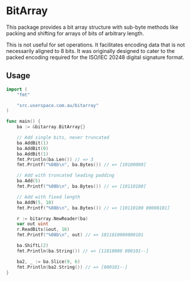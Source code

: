 # BitArray

This package provides a bit array structure with sub-byte methods like packing
and shifting for arrays of bits of arbitrary length.

This is not useful for set operations. It facilitates encoding data that is not
necessarily aligned to 8 bits. It was originally designed to cater to the
packed encoding required for the ISO/IEC 20248 digital signature format.

## Usage

```go
import (
	"fmt"

	"src.userspace.com.au/bitarray"
)

func main() {
	ba := &bitarray.BitArray{}

	// Add single bits, never truncated
	ba.AddBit(1)
	ba.AddBit(0)
	ba.AddBit(1)
	fmt.Println(ba.Len()) // => 3
	fmt.Printf("%08b\n", ba.Bytes()) // => [10100000]

	// Add with truncated leading padding
	ba.Add(5)
	fmt.Printf("%08b\n", ba.Bytes()) // => [10110100]

	// Add with fixed length
	ba.AddN(5, 10)
	fmt.Printf("%08b\n", ba.Bytes()) // => [10110100 00000101]

	r := bitarray.NewReader(ba)
	var out uint
	r.ReadBits(&out, 16)
	fmt.Printf("%08b\n", out) // => 1011010000000101

	ba.ShiftL(2)
	fmt.Println(ba.String()) // => [11010000 000101--]

	ba2, _ := ba.Slice(9, 6)
	fmt.Println(ba2.String()) // => [000101--]
}
```
